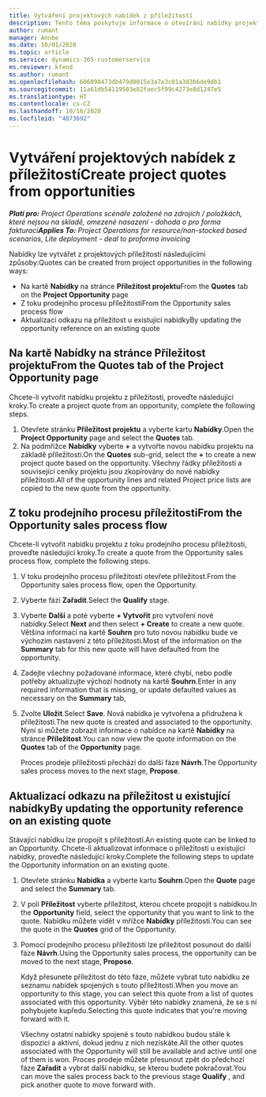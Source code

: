```yaml
---
title: Vytváření projektových nabídek z příležitostí
description: Tento téma poskytuje informace o otevírání nabídky projektu z příležitosti.
author: rumant
manager: Annbe
ms.date: 10/01/2020
ms.topic: article
ms.service: dynamics-365-customerservice
ms.reviewer: kfend
ms.author: rumant
ms.openlocfilehash: 606098473db479d0015e3a7a3c01a3d3b6de9db1
ms.sourcegitcommit: 11a61db54119503e82faec5f99c4273e8d1247e5
ms.translationtype: HT
ms.contentlocale: cs-CZ
ms.lasthandoff: 10/16/2020
ms.locfileid: "4073692"
---
```

# <a name="create-project-quotes-from-opportunities"></a><span data-ttu-id="1cf82-103">Vytváření projektových nabídek z příležitostí</span><span class="sxs-lookup"><span data-stu-id="1cf82-103">Create project quotes from opportunities</span></span>

<span data-ttu-id="1cf82-104">_**Platí pro:** Project Operations scénáře založené na zdrojích / položkách, které nejsou na skladě, omezené nasazení - dohoda o pro forma fakturaci_</span><span class="sxs-lookup"><span data-stu-id="1cf82-104">_**Applies To:** Project Operations for resource/non-stocked based scenarios, Lite deployment - deal to proforma invoicing_</span></span>

<span data-ttu-id="1cf82-105">Nabídky lze vytvářet z projektových příležitostí následujícími způsoby:</span><span class="sxs-lookup"><span data-stu-id="1cf82-105">Quotes can be created from project opportunities in the following ways:</span></span>

- <span data-ttu-id="1cf82-106">Na kartě **Nabídky** na stránce **Příležitost projektu**</span><span class="sxs-lookup"><span data-stu-id="1cf82-106">From the **Quotes** tab on the **Project Opportunity** page</span></span>
- <span data-ttu-id="1cf82-107">Z toku prodejního procesu příležitosti</span><span class="sxs-lookup"><span data-stu-id="1cf82-107">From the Opportunity sales process flow</span></span>
- <span data-ttu-id="1cf82-108">Aktualizací odkazu na příležitost u existující nabídky</span><span class="sxs-lookup"><span data-stu-id="1cf82-108">By updating the opportunity reference on an existing quote</span></span>

## <a name="from-the-quotes-tab-of-the-project-opportunity-page"></a><span data-ttu-id="1cf82-109">Na kartě Nabídky na stránce Příležitost projektu</span><span class="sxs-lookup"><span data-stu-id="1cf82-109">From the Quotes tab of the Project Opportunity page</span></span>

<span data-ttu-id="1cf82-110">Chcete-li vytvořit nabídku projektu z příležitosti, proveďte následující kroky.</span><span class="sxs-lookup"><span data-stu-id="1cf82-110">To create a project quote from an opportunity, complete the following steps.</span></span>

1. <span data-ttu-id="1cf82-111">Otevřete stránku **Příležitost projektu** a vyberte kartu **Nabídky**.</span><span class="sxs-lookup"><span data-stu-id="1cf82-111">Open the **Project Opportunity** page and select the **Quotes** tab.</span></span> 
2. <span data-ttu-id="1cf82-112">Na podmřížce **Nabídky** vyberte **+** a vytvořte novou nabídku projektu na základě příležitosti.</span><span class="sxs-lookup"><span data-stu-id="1cf82-112">On the **Quotes** sub-grid, select the **+** to create a new project quote based on the opportunity.</span></span> <span data-ttu-id="1cf82-113">Všechny řádky příležitostí a související ceníky projektu jsou zkopírovány do nové nabídky příležitosti.</span><span class="sxs-lookup"><span data-stu-id="1cf82-113">All of the opportunity lines and related Project price lists are copied to the new quote from the opportunity.</span></span>

## <a name="from-the-opportunity-sales-process-flow"></a><span data-ttu-id="1cf82-114">Z toku prodejního procesu příležitosti</span><span class="sxs-lookup"><span data-stu-id="1cf82-114">From the Opportunity sales process flow</span></span>

<span data-ttu-id="1cf82-115">Chcete-li vytvořit nabídku projektu z toku prodejního procesu příležitosti, proveďte následující kroky.</span><span class="sxs-lookup"><span data-stu-id="1cf82-115">To create a quote from the Opportunity sales process flow, complete the following steps.</span></span>

1. <span data-ttu-id="1cf82-116">V toku prodejního procesu příležitosti otevřete příležitost.</span><span class="sxs-lookup"><span data-stu-id="1cf82-116">From the Opportunity sales process flow, open the Opportunity.</span></span>
2. <span data-ttu-id="1cf82-117">Vyberte fázi **Zařadit**.</span><span class="sxs-lookup"><span data-stu-id="1cf82-117">Select the **Qualify** stage.</span></span> 
3. <span data-ttu-id="1cf82-118">Vyberte **Další** a poté vyberte **+ Vytvořit** pro vytvoření nové nabídky.</span><span class="sxs-lookup"><span data-stu-id="1cf82-118">Select **Next** and then select **+ Create** to create a new quote.</span></span> <span data-ttu-id="1cf82-119">Většina informací na kartě **Souhrn** pro tuto novou nabídku bude ve výchozím nastavení z této příležitosti.</span><span class="sxs-lookup"><span data-stu-id="1cf82-119">Most of the information on the **Summary** tab for this new quote will have defaulted from the opportunity.</span></span> 
4. <span data-ttu-id="1cf82-120">Zadejte všechny požadované informace, které chybí, nebo podle potřeby aktualizujte výchozí hodnoty na kartě **Souhrn**.</span><span class="sxs-lookup"><span data-stu-id="1cf82-120">Enter in any required information that is missing, or update defaulted values as necessary on the **Summary** tab,</span></span>
5. <span data-ttu-id="1cf82-121">Zvolte **Uložit**.</span><span class="sxs-lookup"><span data-stu-id="1cf82-121">Select **Save**.</span></span> <span data-ttu-id="1cf82-122">Nová nabídka je vytvořena a přidružena k příležitosti.</span><span class="sxs-lookup"><span data-stu-id="1cf82-122">The new quote is created and associated to the opportunity.</span></span> <span data-ttu-id="1cf82-123">Nyní si můžete zobrazit informace o nabídce na kartě **Nabídky** na stránce **Příležitost**.</span><span class="sxs-lookup"><span data-stu-id="1cf82-123">You can now view the quote information on the **Quotes** tab of the **Opportunity** page.</span></span> 

   <span data-ttu-id="1cf82-124">Proces prodeje příležitosti přechází do další fáze **Návrh**.</span><span class="sxs-lookup"><span data-stu-id="1cf82-124">The Opportunity sales process moves to the next stage, **Propose**.</span></span>


## <a name="by-updating-the-opportunity-reference-on-an-existing-quote"></a><span data-ttu-id="1cf82-125">Aktualizací odkazu na příležitost u existující nabídky</span><span class="sxs-lookup"><span data-stu-id="1cf82-125">By updating the opportunity reference on an existing quote</span></span>

<span data-ttu-id="1cf82-126">Stávající nabídku lze propojit s příležitostí.</span><span class="sxs-lookup"><span data-stu-id="1cf82-126">An existing quote can be linked to an Opportunity.</span></span> <span data-ttu-id="1cf82-127">Chcete-li aktualizovat informace o příležitosti u existující nabídky, proveďte následující kroky.</span><span class="sxs-lookup"><span data-stu-id="1cf82-127">Complete the following steps to update the Opportunity information on an existing quote.</span></span>

1. <span data-ttu-id="1cf82-128">Otevřete stránku **Nabídka** a vyberte kartu **Souhrn**.</span><span class="sxs-lookup"><span data-stu-id="1cf82-128">Open the **Quote** page and select the **Summary** tab.</span></span>
2. <span data-ttu-id="1cf82-129">V poli **Příležitost** vyberte příležitost, kterou chcete propojit s nabídkou.</span><span class="sxs-lookup"><span data-stu-id="1cf82-129">In the **Opportunity** field, select the opportunity that you want to link to the quote.</span></span> <span data-ttu-id="1cf82-130">Nabídku můžete vidět v mřížce **Nabídky** příležitosti.</span><span class="sxs-lookup"><span data-stu-id="1cf82-130">You can see the quote in the **Quotes** grid of the Opportunity.</span></span> 
3. <span data-ttu-id="1cf82-131">Pomocí prodejního procesu příležitosti lze příležitost posunout do další fáze **Návrh**.</span><span class="sxs-lookup"><span data-stu-id="1cf82-131">Using the Opportunity sales process, the opportunity can be moved to the next stage, **Propose**.</span></span> 

   <span data-ttu-id="1cf82-132">Když přesunete příležitost do této fáze, můžete vybrat tuto nabídku ze seznamu nabídek spojených s touto příležitostí.</span><span class="sxs-lookup"><span data-stu-id="1cf82-132">When you move an opportunity to this stage, you can select this quote from a list of quotes associated with this opportunity.</span></span> <span data-ttu-id="1cf82-133">Výběr této nabídky znamená, že se s ní pohybujete kupředu.</span><span class="sxs-lookup"><span data-stu-id="1cf82-133">Selecting this quote indicates that you're moving forward with it.</span></span>

   <span data-ttu-id="1cf82-134">Všechny ostatní nabídky spojené s touto nabídkou budou stále k dispozici a aktivní, dokud jednu z nich nezískáte.</span><span class="sxs-lookup"><span data-stu-id="1cf82-134">All the other quotes associated with the Opportunity will still be available and active until one of them is won.</span></span> <span data-ttu-id="1cf82-135">Proces prodeje můžete přesunout zpět do předchozí fáze **Zařadit** a vybrat další nabídku, se kterou budete pokračovat.</span><span class="sxs-lookup"><span data-stu-id="1cf82-135">You can move the sales process back to the previous stage **Qualify** , and pick another quote to move forward with.</span></span>
